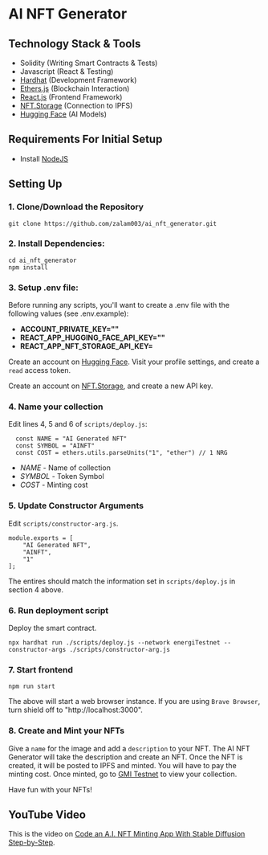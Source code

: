 # AI NFT Generator

## Technology Stack & Tools

- Solidity (Writing Smart Contracts & Tests)
- Javascript (React & Testing)
- [Hardhat](https://hardhat.org/) (Development Framework)
- [Ethers.js](https://docs.ethers.io/v5/) (Blockchain Interaction)
- [React.js](https://reactjs.org/) (Frontend Framework)
- [NFT.Storage](https://nft.storage/) (Connection to IPFS)
- [Hugging Face](https://huggingface.co/) (AI Models)

## Requirements For Initial Setup
- Install [NodeJS](https://nodejs.org/en/)

## Setting Up
### 1. Clone/Download the Repository
```
git clone https://github.com/zalam003/ai_nft_generator.git
```
### 2. Install Dependencies:
```
cd ai_nft_generator
npm install
```

### 3. Setup .env file:
Before running any scripts, you'll want to create a .env file with the following values (see .env.example):

- **ACCOUNT_PRIVATE_KEY=""**
- **REACT_APP_HUGGING_FACE_API_KEY=""**
- **REACT_APP_NFT_STORAGE_API_KEY=**

Create an account on [Hugging Face](https://huggingface.co/). Visit your profile settings, and create a `read` access token. 

Create an account on [NFT.Storage](https://nft.storage/), and create a new API key.

### 4. Name your collection

Edit lines 4, 5 and 6 of `scripts/deploy.js`:

```
  const NAME = "AI Generated NFT"
  const SYMBOL = "AINFT"
  const COST = ethers.utils.parseUnits("1", "ether") // 1 NRG
```

- *NAME* - Name of collection
- *SYMBOL* - Token Symbol
- *COST* - Minting cost


### 5. Update Constructor Arguments

Edit `scripts/constructor-arg.js`. 

```
module.exports = [
    "AI Generated NFT", 
    "AINFT", 
    "1"
];
```

The entires should match the information set in `scripts/deploy.js` in section 4 above.


### 6. Run deployment script

Deploy the smart contract.

```
npx hardhat run ./scripts/deploy.js --network energiTestnet --constructor-args ./scripts/constructor-arg.js
```

### 7. Start frontend

```
npm run start
```

The above will start a web browser instance. If you are using `Brave Browser`, turn shield off to "http://localhost:3000".


### 8. Create and Mint your NFTs

Give a `name` for the image and add a `description` to your NFT. The AI NFT Generator will take the description and create an NFT. Once the NFT is created, it will be posted to IPFS and minted. You will have to pay the minting cost. Once minted, go to [GMI Testnet](https://nrg.test.gonnamakeit.com) to view your collection.

Have fun with your NFTs!

## YouTube Video

This is the video on [Code an A.I. NFT Minting App With Stable Diffusion Step-by-Step](https://www.youtube.com/watch?v=myascjqPnFc).
